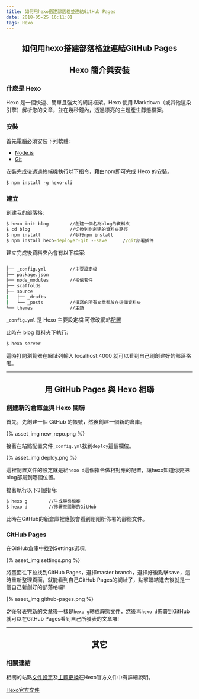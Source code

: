 ```yaml
---
title: 如何用hexo搭建部落格並連結GitHub Pages
date: 2018-05-25 16:11:01
tags: Hexo
---
```


## <center>如何用hexo搭建部落格並連結GitHub Pages</center>

## <center> Hexo 簡介與安裝</center>
### 什麼是 Hexo
Hexo 是一個快速、簡單且強大的網誌框架。Hexo 使用 Markdown（或其他渲染引擎）解析您的文章，並在幾秒鐘內，透過漂亮的主題產生靜態檔案。

### 安裝
首先電腦必須安裝下列軟體:

* [Node.js](https://nodejs.org/en/)
* [Git](https://git-scm.com/)

安裝完成後透過終端機執行以下指令，藉由npm即可完成 Hexo 的安裝。
```
$ npm install -g hexo-cli
```

### 建立

創建我的部落格:
```cmd
$ hexo init blog        //創建一個名為blog的資料夾
$ cd blog               //切換到剛創建的資料夾路徑
$ npm install           //執行npm install
$ npm install hexo-deployer-git --save      //git部署插件

```
建立完成後資料夾內會有以下檔案:
```cmd
.
├── _config.yml         //主要設定檔
├── package.json
├── node_modules        //相依套件
├── scaffolds
├── source
|   ├── _drafts
|   └── _posts          //撰寫的所有文章都放在這個資料夾
└── themes              //主題
```
`_config.yml` 是 Hexo 主要設定檔 可修改網站[配置](https://hexo.io/zh-tw/docs/configuration.html)

此時在 blog 資料夾下執行:
```cmd
$ hexo server  
```
這時打開瀏覽器在網址列輸入 localhost:4000 就可以看到自己剛創建好的部落格啦。



---

## <center>用 GitHub Pages 與 Hexo 相聯</center>

### 創建新的倉庫並與 Hexo 關聯
首先，先創建一個 GitHub 的帳號，然後創建一個新的倉庫。

{% asset_img new_repo.png %}

接著在站點配置文件`_config.yml`找到`deploy`這個欄位。

{% asset_img deploy.png %}

這裡配置文件的設定就是給`hexo d`這個指令做相對應的配置，讓hexo知道你要把blog部屬到哪個位置。

接著執行以下3個指令:

```cmd
$ hexo g        //生成靜態檔案
$ hexo d        //佈署至關聯的GitHub
```
此時在GitHub的新倉庫裡應該會看到剛剛所佈署的靜態文件。

### GitHub Pages

在GitHub倉庫中找到Settings選項。

{% asset_img settings.png %}

將畫面往下拉找到GitHub Pages，選擇master branch，選擇好後點擊save，這時重新整理頁面，就能看到自己GitHub Pages的網址了，點擊聯結進去後就是一個自己新創好的部落格囉!

{% asset_img github-pages.png %}

之後發表完新的文章後一樣是`hexo g`轉成靜態文件，然後再`hexo d`佈署到GitHub就可以在GitHub Pages看到自己所發表的文章囉!

---

## <center>其它</center>

### 相關連結
相關的站點[文件設定](https://hexo.io/zh-tw/docs/configuration.html)及[主題更換](https://hexo.io/zh-tw/docs/themes.html)在Hexo官方文件中有詳細說明。

[Hexo官方文件](https://hexo.io/docs/index.html)

